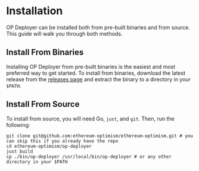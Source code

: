 # Installation

OP Deployer can be installed both from pre-built binaries and from source. This guide will walk you through both
methods.

## Install From Binaries

Installing OP Deployer from pre-built binaries is the easiest and most preferred way to get started. To install from 
binaries, download the latest release from the [releases page][releases] and extract the binary to a directory in your 
`$PATH`.

[releases]: https://github.com/ethereum-optimism/optimism/releases?q=op-deployer&expanded=true

## Install From Source

To install from source, you will need Go, `just`, and `git`. Then, run the following:

```shell
git clone git@github.com:ethereum-optimism/ethereum-optimism.git # you can skip this if you already have the repo
cd ethereum-optimism/op-deployer
just build
cp ./bin/op-deployer /usr/local/bin/op-deployer # or any other directory in your $PATH
```